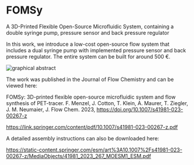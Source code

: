 # FOMSy
A 3D-Printed Flexible Open-Source Microfluidic System, containing a double syringe pump, pressure sensor and back pressure regulator

In this work, we introduce a low-cost open-source flow system that includes a dual syringe pump with implemented pressure sensor and back pressure regulator. The entire system can be built for around 500 €.

![graphical abstract](https://github.com/jochenneumaier/FOMSy/assets/128811993/ffb48db1-e47c-4fc5-bd79-646b7a6ba275)


The work was published in the Journal of Flow Chemistry and can be viewed here:

FOMSy: 3D-printed flexible open-source microfluidic system and flow synthesis of PET-tracer. F. Menzel, J. Cotton, T. Klein, A. Maurer, T. Ziegler, J. M. Neumaier, J. Flow Chem. 2023, https://doi.org/10.1007/s41981-023-00267-z

https://link.springer.com/content/pdf/10.1007/s41981-023-00267-z.pdf

A detailed assembly instructions can also be downloaded here:

https://static-content.springer.com/esm/art%3A10.1007%2Fs41981-023-00267-z/MediaObjects/41981_2023_267_MOESM1_ESM.pdf


